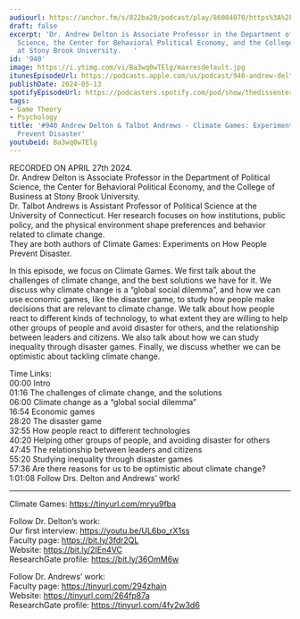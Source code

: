 ```yaml
---
audiourl: https://anchor.fm/s/822ba20/podcast/play/86004070/https%3A%2F%2Fd3ctxlq1ktw2nl.cloudfront.net%2Fstaging%2F2024-3-27%2F090f8d7b-1d0c-e43c-dbca-90ebef9f704e.m4a
draft: false
excerpt: 'Dr. Andrew Delton is Associate Professor in the Department of Political
  Science, the Center for Behavioral Political Economy, and the College of Business
  at Stony Brook University.   '
id: '940'
image: https://i.ytimg.com/vi/Ba3wq0wTElg/maxresdefault.jpg
itunesEpisodeUrl: https://podcasts.apple.com/us/podcast/940-andrew-delton-talbot-andrews-climate-games-experiments/id1451347236?i=1000655457090&uo=4
publishDate: 2024-05-13
spotifyEpisodeUrl: https://podcasters.spotify.com/pod/show/thedissenter/episodes/940-Andrew-Delton--Talbot-Andrews---Climate-Games-Experiments-on-How-People-Prevent-Disaster-e2iv4t6
tags:
- Game Theory
- Psychology
title: '#940 Andrew Delton & Talbot Andrews - Climate Games: Experiments on How People
  Prevent Disaster'
youtubeid: Ba3wq0wTElg
---
```

<div class="timelinks">

RECORDED ON APRIL 27th 2024.  
Dr. Andrew Delton is Associate Professor in the Department of Political Science, the Center for Behavioral Political Economy, and the College of Business at Stony Brook University.   
Dr. Talbot Andrews is Assistant Professor of Political Science at the University of Connecticut. Her research focuses on how institutions, public policy, and the physical environment shape preferences and behavior related to climate change.  
They are both authors of Climate Games: Experiments on How People Prevent Disaster.

In this episode, we focus on Climate Games. We first talk about the challenges of climate change, and the best solutions we have for it. We discuss why climate change is a “global social dilemma”, and how we can use economic games, like the disaster game, to study how people make decisions that are relevant to climate change. We talk about how people react to different kinds of technology, to what extent they are willing to help other groups of people and avoid disaster for others, and the relationship between leaders and citizens. We also talk about how we can study inequality through disaster games. Finally, we discuss whether we can be optimistic about tackling climate change.

Time Links:  
<time>00:00</time> Intro  
<time>01:16</time> The challenges of climate change, and the solutions   
<time>06:00</time> Climate change as a “global social dilemma”  
<time>16:54</time> Economic games  
<time>28:20</time> The disaster game  
<time>32:55</time> How people react to different technologies  
<time>40:20</time> Helping other groups of people, and avoiding disaster for others  
<time>47:45</time> The relationship between leaders and citizens  
<time>55:20</time> Studying inequality through disaster games  
<time>57:36</time> Are there reasons for us to be optimistic about climate change?  
<time>1:01:08</time> Follow Drs. Delton and Andrews’ work!

---

Climate Games: https://tinyurl.com/mryu9fba

Follow Dr. Delton’s work:  
Our first interview: https://youtu.be/UL6bo_rX1ss  
Faculty page: https://bit.ly/3fdr2QL  
Website: https://bit.ly/2IEn4VC  
ResearchGate profile: https://bit.ly/36OmM6w

Follow Dr. Andrews’ work:   
Faculty page: https://tinyurl.com/294zhajn  
Website: https://tinyurl.com/264fp87a  
ResearchGate profile: https://tinyurl.com/4fy2w3d6
</div>


